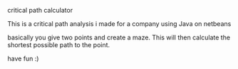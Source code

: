 critical path calculator

This is a critical path analysis i made for a company using Java on netbeans

basically you give two points and create a maze. This will then calculate the shortest possible path to the point.

have fun :)
